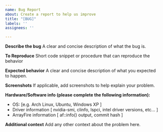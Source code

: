 ```yaml
---
name: Bug Report
about: Create a report to help us improve
title: "[BUG]"
labels: ''
assignees: ''

---
```


**Describe the bug**
A clear and concise description of what the bug is.

**To Reproduce**
Short code snippet or procedure that can reproduce the behavior

**Expected behavior**
A clear and concise description of what you expected to happen.

**Screenshots**
If applicable, add screenshots to help explain your problem.

**Hardware/Software info (please complete the following information):**
 - OS: [e.g. Arch Linux, Ubuntu, Windows XP ]
 - Driver information [ nvidia-smi, clinfo, lspci, intel driver versions, etc... ]
 - ArrayFire information [ af::info() output, commit hash ]
 

**Additional context**
Add any other context about the problem here.
